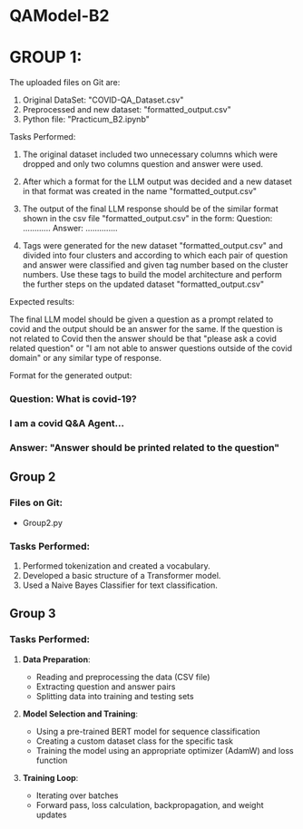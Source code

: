 # QAModel-B2

# GROUP 1:

The uploaded files on Git are: 

1. Original DataSet:  "COVID-QA_Dataset.csv"
2. Preprocessed and new dataset:   "formatted_output.csv"
3. Python file:   "Practicum_B2.ipynb"


Tasks Performed:

1. The original dataset included two unnecessary columns which were dropped and only two columns question and answer were used.
2. After which a format for the LLM output was decided and a new dataset in that format was created in the name "formatted_output.csv" 
3. The output of the final LLM response should be of the similar format shown in the csv file "formatted_output.csv" in the form:
        Question: ............
        Answer: ..............

4. Tags were generated for the new dataset "formatted_output.csv" and divided into four clusters and according to which each pair of question and answer were classified and given tag number based on the cluster numbers. Use these tags to build the model architecture and perform the further steps on the updated dataset "formatted_output.csv"


Expected results:

The final LLM model should be given a question as a prompt related to covid and the output should be an answer for the same. If the question is not related to Covid then the answer should be that "please ask a covid related question" or "I am not able to answer questions outside of the covid domain" or any similar type of response.


Format for the generated output: 

### Question: What is covid-19?
### I am a covid Q&A Agent... 

### Answer: "Answer should be printed related to the question"



## Group 2

### Files on Git:
- Group2.py

### Tasks Performed:

1. Performed tokenization and created a vocabulary.
2. Developed a basic structure of a Transformer model.
3. Used a Naive Bayes Classifier for text classification.


## Group 3

### Tasks Performed:

1. **Data Preparation**:
   - Reading and preprocessing the data (CSV file)
   - Extracting question and answer pairs
   - Splitting data into training and testing sets

2. **Model Selection and Training**:
   - Using a pre-trained BERT model for sequence classification
   - Creating a custom dataset class for the specific task
   - Training the model using an appropriate optimizer (AdamW) and loss function

3. **Training Loop**:
   - Iterating over batches
   - Forward pass, loss calculation, backpropagation, and weight updates
